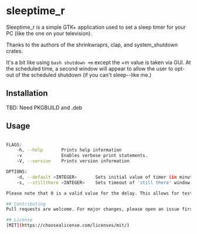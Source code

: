 # sleeptime_r

Sleeptime_r is a simple GTK+ application used to set a sleep timer for your PC (like the one on your television).

Thanks to the authors of the shrinkwraprs, clap, and system_shutdown crates.

It's a bit like using ```bash shutdown +m``` except the +m value is taken via GUI. At the scheduled time, a second window will appear to allow the user to opt-out of the scheduled shutdown (if you can't sleep--like me.)

## Installation

TBD: Need PKGBUILD and .deb

## Usage

```bash sleeptime_r [FLAGS] [OPTIONS]

FLAGS:
    -h, --help       Prints help information
    -v               Enables verbose print statements.
    -V, --version    Prints version information

OPTIONS:
    -d, --default <INTEGER>       Sets initial value of timer (in minutes). Default: 0, Max: 480
    -s, --stillthere <INTEGER>    Sets timeout of 'still there' window (in seconds). Default: 10, Max: 255```

Please note that 0 is a valid value for the delay. This allows for testing of the above options, or if you just want to shutdown after the default 10 seconds.

## Contributing
Pull requests are welcome. For major changes, please open an issue first to discuss what you would like to change.

## License
[MIT](https://choosealicense.com/licenses/mit/)
